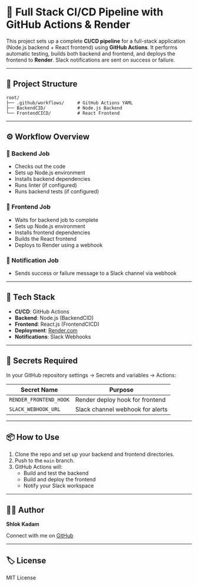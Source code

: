# 🚀 Full Stack CI/CD Pipeline with GitHub Actions & Render

This project sets up a complete **CI/CD pipeline** for a full-stack application (Node.js backend + React frontend) using **GitHub Actions**. It performs automatic testing, builds both backend and frontend, and deploys the frontend to **Render**. Slack notifications are sent on success or failure.

---

## 📁 Project Structure

```
root/
├── .github/workflows/     # GitHub Actions YAML
├── BackendCID/            # Node.js Backend
└── FrontendCICD/          # React Frontend
```

---

## ⚙️ Workflow Overview

### 🔧 Backend Job

- Checks out the code
- Sets up Node.js environment
- Installs backend dependencies
- Runs linter (if configured)
- Runs backend tests (if configured)

### 🎨 Frontend Job

- Waits for backend job to complete
- Sets up Node.js environment
- Installs frontend dependencies
- Builds the React frontend
- Deploys to Render using a webhook

### 🔔 Notification Job

- Sends success or failure message to a Slack channel via webhook

---

## 🧪 Tech Stack

- **CI/CD**: GitHub Actions
- **Backend**: Node.js (BackendCID)
- **Frontend**: React.js (FrontendCICD)
- **Deployment**: [Render.com](https://render.com)
- **Notifications**: Slack Webhooks

---

## 🔐 Secrets Required

In your GitHub repository settings → Secrets and variables → Actions:

| Secret Name              | Purpose                            |
|--------------------------|------------------------------------|
| `RENDER_FRONTEND_HOOK`   | Render deploy hook for frontend    |
| `SLACK_WEBHOOK_URL`      | Slack channel webhook for alerts   |

---

## 📦 How to Use

1. Clone the repo and set up your backend and frontend directories.
2. Push to the `main` branch.
3. GitHub Actions will:
   - Build and test the backend
   - Build and deploy the frontend
   - Notify your Slack workspace

---

## 👨‍💻 Author

**Shlok Kadam**

Connect with me on [GitHub](https://github.com/Shlokmonster)

---

## 🏷️ License

MIT License

